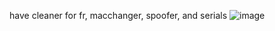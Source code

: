 have cleaner for fr, macchanger, spoofer, and serials
![image](https://github.com/user-attachments/assets/bf336d19-52f0-4d99-8a77-fa82dc4dd4fd)
